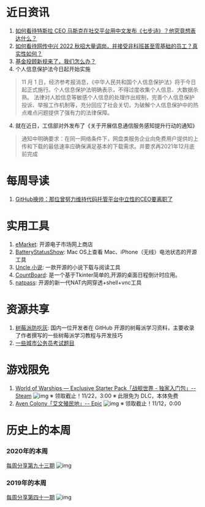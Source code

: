 # 近日资讯

1. [如何看待特斯拉 CEO 马斯克在社交平台用中文发布《七步诗》？他究竟想表达什么？](https://www.zhihu.com/question/496035622)
2. [如何看待网传中兴 2022 秋招大量调岗，并接受非科班甚至零基础的员工？真实性如何？](https://www.zhihu.com/question/495027210)
3. [基金投顾新规来了，我们怎么办？](https://zhuanlan.zhihu.com/p/429404962)
3. 个人信息保护法今日起开始实施

> 11 月 1 日，经济参考报消息，《中华人民共和国个人信息保护法》将于今日起正式施行。个人信息保护法明确表示，不得过度收集个人信息、大数据杀熟。
> 法律对人脸信息等敏感个人信息的处理作出规制，完善个人信息保护投诉、举报工作机制等，充分回应了社会关切，为破解个人信息保护中的热点难点问题提供了强有力的法律保障。

4. 就在近日，工信部对外发布了《关于开展信息通信服务感知提升行动的通知》

> 通知中明确要求：在同一网络条件下，网盘类服务企业向免费用户提供的上传和下载的最低速率应确保满足基本的下载需求。并要求再2021年12月底前完成

# 每周导读

1. [GitHub换帅：那位曾努力维持代码托管平台中立性的CEO要离职了](https://mp.weixin.qq.com/s/sAoPP9auku9fp_OxDuf8Vw)

# 实用工具

1. [eMarket](https://github.com/musicman3/eMarket): 开源电子市场网上商店
2. [BatteryStatusShow](https://github.com/sicreative/BatteryStatusShow): Mac OS上查看 Mac、iPhone（无线）电池状态的开源工具
3. [Uncle 小说](https://gi223thub.com/unclezs/uncle-novel): 一款开源的小说下载与阅读工具
4. [CountBoard](https://github.com/Gaoyongxian666/CountBoard): 是一个基于Tkinter简单的,开源的桌面日程倒计时应用。 
5. [natpass](https://github.com/lwch/natpass): 开源的新一代NAT内网穿透+shell+vnc工具 

# 资源共享

1. [树莓派防吃灰](https://github.com/zhaoolee/pi): 国内一位开发者在 GitHub 开源的树莓派学习资料，主要收录了作者撰写的一些树莓派学习教程与开发技巧
2. [一些城市公务员考试题目](https://www.aliyundrive.com/s/che3P9vUVok)

# 游戏限免

1. [World of Warships — Exclusive Starter Pack「战舰世界 - 独家入门包」-- Steam](https://store.steampowered.com/app/844890/World_of_Warships__Exclusive_Starter_Pack/)
![img](http://mmbiz.qpic.cn/sz_mmbiz_png/pDARXZuibAKSWEBXnNhWUSqd7DH8vxTAt7kYFPsJsI8Z42RCkuh73gWvcJDFY1oEcFnM2ZQcu3vMcowRyMpHnpw/0?wx_fmt=png)
※ 领取截止！11/22，3:00
※ 此限免为 DLC，本体免费
2. [Aven Colony「艾文殖民地」-- Epic](https://www.epicgames.com/store/en-US/p/aven-colony)
![img](http://mmbiz.qpic.cn/sz_mmbiz_png/pDARXZuibAKSWEBXnNhWUSqd7DH8vxTAtqHouA6SNZ9SKT62jibZBp9aB4FI50cY7nD1KicTJX3kVkl7rkkVB1bUg/0?wx_fmt=png)
※ 领取截止！11/12，0:00

# 历史上的本周

### 2020年的本周

[每周分享第九十三期](https://mp.weixin.qq.com/s/CfytT-ZLqNh7cz5PMvHAzw)
![img](https://mmbiz.qpic.cn/sz_mmbiz_jpg/pDARXZuibAKQ0LuVtC0smHRn7iaA5Ol4pRgDfvJ4lIFiaCSmk5FEMKPF84umkvSjric9j9ZoepZDJiaxMdKct9JniabA/640?wx_fmt=jpeg&tp=webp&wxfrom=5&wx_lazy=1&wx_co=1)

### 2019年的本周

[每周分享第四十一期](https://mp.weixin.qq.com/s?__biz=MzI3MDA2MDA3NQ==&mid=2657570529&idx=1&sn=82f628227c8185f4fa36b83d504ecd46&scene=21#wechat_redirect)
![img](https://mmbiz.qpic.cn/sz_mmbiz_png/pDARXZuibAKTn3OOiaiaM0yK0w9lxB8TiaxK5GfIicQIiaVQcdPBAxORiawnLbNnt7UGV1b2q6DkazD9PqMmicVrjaNrfA/640?wx_fmt=png&tp=webp&wxfrom=5&wx_lazy=1&wx_co=1)
